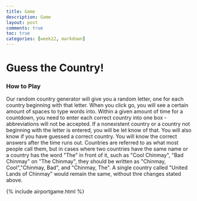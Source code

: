 ```yaml
---
title: Game
description: Game
layout: post
comments: true
toc: true
categories: [week22, markdown]
---
```

# Guess the Country!
### How to Play
Our random country generator will give you a random letter, one for each country beginning with that letter. When you click go, you will see a certain amount of spaces to type words into. Within a given amount of time for a countdown, you need to enter each correct country into one box - abbreviations will not be accepted. If a nonexistent country or a country not beginning with the letter is entered, you will be let know of that. You will also know if you have guessed a correct country. You will know the correct answers after the time runs out. Countries are referred to as what most people call them, but in cases where two countries have the same name or a country has the word "The" in front of it, such as "Cool Chinmay", "Bad Chinmay" on "The Chinmay", they should be written as "Chinmay, Cool","Chinmay, Bad", and "Chinmay, The". A single country called "United Lands of Chinmay" would remain the same, without thre changes stated above.

{% include airportgame.html %}
